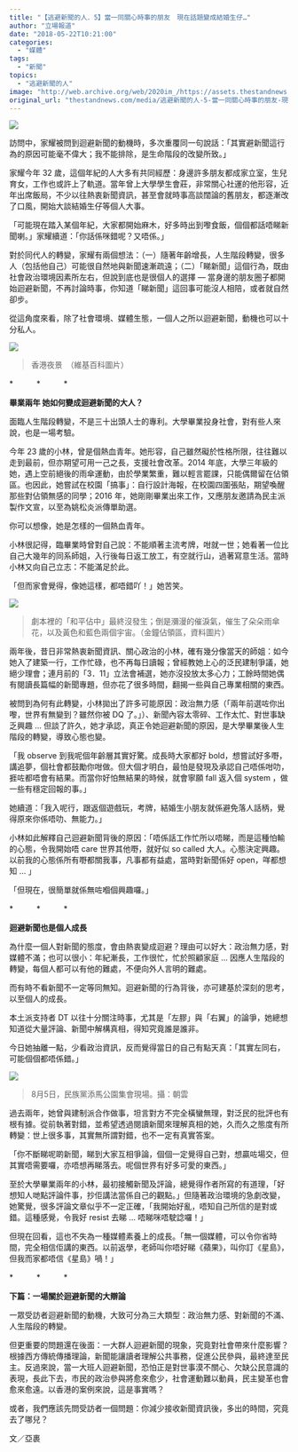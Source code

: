 ```yaml
---
title: "【逃避新聞的人．5】當一同關心時事的朋友　現在話題變成結婚生仔…"
author: "立場報道"
date: "2018-05-22T10:21:00"
categories:
  - "媒體"
tags:
  - "新聞"
topics:
  - "逃避新聞的人"
image: "http://web.archive.org/web/2020im_/https://assets.thestandnews.com/media/photos/news-08_0INc9.png"
original_url: "thestandnews.com/media/逃避新聞的人-5-當一同關心時事的朋友-現在話題變成結婚生仔"
---
```

![](http://web.archive.org/web/2020im_/https://assets.thestandnews.com/media/photos/news-08_0INc9.png)

訪問中，家耀被問到迴避新聞的動機時，多次重覆同一句說話：「其實避新聞這行為的原因可能毫不偉大；我不能排除，是生命階段的改變所致。」

家耀今年 32 歲，這個年紀的人大多有共同經歷：身邊許多朋友都成家立室，生兒育女，工作也或許上了軌道。當年曾上大學學生會莊，非常關心社運的他形容，近年出席飯局，不少以往熱衷新聞資訊，甚至會就時事高談闊論的舊朋友，都逐漸改了口風，開始大談結婚生仔等個人大事。

「可能現在踏入某個年紀，大家都開始麻木，好多時出到嚟食飯，個個都話唔睇新聞喇。」家耀續道：「你話係咪錯呢？又唔係。」

對於同代人的轉變，家耀有兩個想法：（一）隨著年齡增長，人生階段轉變，很多人（包括他自己）可能很自然地與新聞速漸疏遠；（二）「睇新聞」這個行為，既由社會政治環境因素所左右，但說到底也是很個人的選擇 — 當身邊的朋友圈子都開始迴避新聞，不再討論時事，你知道「睇新聞」這回事可能沒人相陪，或者就自然卻步。

從這角度來看，除了社會環境、媒體生態，一個人之所以迴避新聞，動機也可以十分私人。

![](http://web.archive.org/web/2020im_/https://assets.thestandnews.com/media/photos/Hong_Kong_Night_Skyline-02_GR3gY.jpg)
> 香港夜景　（維基百科圖片）

\*　　　\*　　　\*

**畢業兩年 她如何變成迴避****新聞的大人****？**

面臨人生階段轉變，不是三十出頭人士的專利。大學畢業投身社會，對有些人來說，也是一場考驗。

今年 23 歲的小林，曾是個熱血青年。她形容，自己雖然礙於性格所限，往往難以走到最前，但亦期望可用一己之長，支援社會改革。2014 年底，大學三年級的她，遇上空前絕後的雨傘運動，由於學業繁重，難以輕言罷課，只能偶爾留在佔領區。也因此，她嘗試在校園「搞事」：自行設計海報，在校園四圍張貼，期望喚醒那些對佔領無感的同學；2016 年，她剛剛畢業出來工作，又應朋友邀請為民主派製作文宣，以至為姚松炎派傳單助選。

你可以想像，她是怎樣的一個熱血青年。

小林很記得，臨畢業時曾對自己說：不能順著主流考牌，咁就一世；她看著一位比自己大幾年的同系師姐，入行後每日返工放工，有空就行山，過著寫意生活。當時小林又向自己立志：不能滿足於此。

「但而家會覺得，像她這樣，都唔錯吖！」她苦笑。

![](http://web.archive.org/web/2020im_/https://assets.thestandnews.com/media/photos/IMG_3636_0B1PN.png)
> 劇本裡的「和平佔中」最終沒發生；倒是瀰漫的催淚氣，催生了朵朵雨傘花，以及黃色和藍色兩個宇宙。（金鐘佔領區，資料圖片）

兩年後，昔日非常熱衷新聞資訊、關心政治的小林，確有幾分像當天的師姐：如今她入了建築一行，工作忙碌，也不再每日讀報；曾經教她上心的泛民建制爭議，她絕少理會；連月前的「3．11」立法會補選，她亦沒投放太多心力；工餘時間她偶有閱讀長篇幅的新聞專題，但亦花了很多時間，翻揭一些與自己專業相關的東西。

被問到為何有此轉變，小林拋出了許多可能原因：政治無力感（「兩年前選咗你出嚟，世界有無變到？雖然你被 DQ 了。」）、新聞內容太零碎、工作太忙、對世事缺乏興趣 … 但談了許久，她才承認，真正令她迴避新聞的原因，是大學畢業後人生階段的轉變，導致心態也變。

「我 observe 到我呢個年齡層其實好驚。成長時大家都好 bold，想嘗試好多嘢，講追夢，個社會都鼓勵你咁做。但大個才明白，最怕是發現及承認自己唔係咁叻，捱咗都唔會有結果。而當你好怕無結果的時候，就會寧願 fall 返入個 system ，做一些有穩定回報的事。」

她續道：「我入呢行，跟返個遊戲玩，考牌，結婚生小朋友就係避免落人話柄，覺得原來你係唔叻、無能力。」

小林如此解釋自己迴避新聞背後的原因：「唔係話工作忙所以唔睇，而是這種怕輸的心態，令我開始唔 care 世界其他嘢，就好似 so called 大人。心態決定興趣。以前我的心態係所有嘢都關我事，凡事都有益處，當時對新聞係好 open，咩都想知 … 」

「但現在，很簡單就係無咗嗰個興趣囉。」

\*　　　\*　　　\*

**迴避新聞也是個人成長**

為什麼一個人對新聞的態度，會由熱衷變成迴避？理由可以好大：政治無力感，對媒體不滿；也可以很小：年紀漸長，工作很忙，忙於照顧家庭 … 因應人生階段的轉變，每個人都可以有他的難處，不便向外人言明的難處。

而有時不看新聞不一定等同無知。迴避新聞的行為背後，亦可建基於深刻的思考，以至個人的成長。

本土派支持者 DT 以往十分關注時事，尤其是「左膠」與「右翼」的論爭，她總想知道從大量評論、新聞中解構真相，得知究竟誰是誰非。

今日她抽離一點，少看政治資訊，反而覺得當日的自己有點天真：「其實左同右，可能個個都唔係錯。」

![](http://web.archive.org/web/2020im_/https://assets.thestandnews.com/media/photos/13909105_722454251226856_3277900632377701425_o_RITD6_9Ba2y.png)
> 8月5日，民族黨添馬公園集會現場。攝：朝雲

過去兩年，她曾與建制派合作做事，坦言對方不完全橫蠻無理，對泛民的批評也有根有據。從前執著對錯，並希望透過閱讀新聞來理解真相的她，久而久之態度有所轉變：世上很多事，其實無所謂對錯，也不一定有真實答案。

「你不斷睇呢啲新聞，睇到大家互相爭論，個個一定覺得自己對，想贏咗場交，但其實唔需要囉，亦唔想再睇落去。呢個世界有好多可愛的東西。」

至於大學畢業兩年的小林，最初接觸新聞及評論，總覺得作者所寫的有道理，「好想知人哋點評論件事，抄佢講法當係自己的觀點。」但隨著政治環境的急劇改變，她驚覺，很多評論文章似乎不一定正確，「我開始好亂，唔知自己所信的是對或錯。這種感覺，令我好 resist 去睇 … 唔睇咪唔駛諗囉！」

但現在回看，這也不失為一種媒體素養上的成長。「無一個媒體，可以令你省時間，完全相信佢講的東西。以前返學，老師叫你唔好睇《蘋果》，叫你訂《星島》，但我而家都唔信《星島》喎！」

\*　　　\*　　　\*

**下篇：一場關於迴避新聞的大辯論**

一眾受訪者迴避新聞的動機，大致可分為三大類型：政治無力感、對新聞的不滿、人生階段的轉變。

但更重要的問題還在後面：一大群人迴避新聞的現象，究竟對社會帶來什麼影響？根據西方傳統傳播理論，新聞能讓讀者理解公共事務，促進公民參與，最終達至民主。反過來說，當一大班人迴避新聞，恐怕正是對世事漠不關心、欠缺公民意識的表現，長此下去，市民的政治參與將愈來愈少，社會運動難以動員，民主變革也會愈來愈遠。以香港的案例來說，這是事實嗎？

或者，我們應該先問受訪者一個問題：你減少接收新聞資訊後，多出的時間，究竟去了哪兒？

文／亞裹